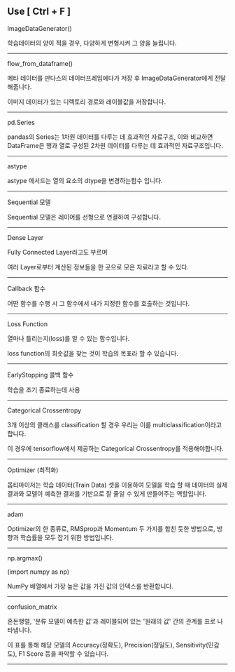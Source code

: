 ## Use [ Ctrl + F ] ## 


ImageDataGenerator()

학습데이터의 양이 적을 경우, 다양하게 변형시켜 그 양을 늘립니다.


***


flow_from_dataframe()

메타 데이터를 판다스의 데이터프레임에다가 저장 후 ImageDataGenerator에게 전달해줍니다.

이미지 데이터가 있는 디렉토리 경로와 레이블값을 저장합니다.


***


pd.Series

pandas의 Series는 1차원 데이터를 다루는 데 효과적인 자료구조,
이와 비교하면 DataFrame은 행과 열로 구성된 2차원 데이터를 다루는 데 효과적인 자료구조입니다.


***


astype

astype 메서드는 열의 요소의 dtype을 변경하는함수 입니다.


***


Sequential 모델

Sequential 모델은 레이어를 선형으로 연결하여 구성합니다.


***


Dense Layer

Fully Connected Layer라고도 부르며

여러 Layer로부터 계산된 정보들을 한 곳으로 모은 자료라고 할 수 있다.


***


Callback 함수

어떤 함수를 수행 시 그 함수에서 내가 지정한 함수를 호출하는 것입니다.


***


Loss Function

열마나 틀리는지(loss)를 알 수 있는 함수입니다.

loss function의 최솟값을 찾는 것이 학습의 목표라 할 수 있습니다.


***


EarlyStopping 콜백 함수

학습을 조기 종료하는데 사용


***


Categorical Crossentropy

3개 이상의 클래스를 classification 할 경우 우리는 이를 multiclassification이라고 합니다.

이 경우에 tensorflow에서 제공하는 Categorical Crossentropy를 적용해야합니다.


***


Optimizer (최적화)

옵티마이저는 학습 데이터(Train Data) 셋을 이용하여 모델을 학습 할 때 데이터의 실제 결과와 모델이 예측한 결과를 기반으로 잘 줄일 수 있게 만들어주는 역할입니다.


***


adam

Optimizer의 한 종류로, RMSprop과 Momentum 두 가지를 합친 듯한 방법으로, 방향과 학습률을 모두 잡기 위한 방법입니다.


***


np.argmax()

(import numpy as np)

NumPy 배열에서 가장 높은 값을 가진 값의 인덱스를 반환합니다.


***


confusion_matrix

혼돈행렬, '분류 모델이 예측한 값'과 레이블되어 있는 '원래의 값' 간의 관계를 표로 나타냅니다.

이 표를 통해 해당 모델의 Accuracy(정확도), Precision(정밀도), Sensitivity(민감도), F1 Score 등을 파악할 수 있습니다.


***

